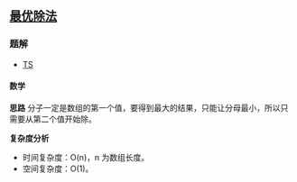 ## [最优除法](https://leetcode-cn.com/problems/optimal-division/)
### 题解
+ [TS](../../ts/640/553.ts)

#### 数学
**思路**
分子一定是数组的第一个值，要得到最大的结果，只能让分母最小，所以只需要从第二个值开始除。

**复杂度分析**
+ 时间复杂度：O(n)，n 为数组长度。
+ 空间复杂度：O(1)。
